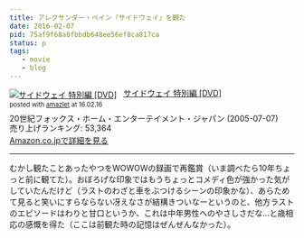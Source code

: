 ```yaml
---
title: アレクサンダー・ペイン『サイドウェイ』を観た
date: 2016-02-07
pid: 75af9f68a0fbbdb648ee56ef8ca817ca
status: p
tags:
   - movie
   - blog
---
```


<div class="amazlet-box" style="margin-bottom:0px;"><div class="amazlet-image" style="float:left;margin:0px 12px 1px 0px;"><a href="http://www.amazon.co.jp/exec/obidos/ASIN/B0007TW7VY/dotimpact-22/ref=nosim/" name="amazletlink" target="_blank"><img src="http://ecx.images-amazon.com/images/I/51END7PA2DL._SL160_.jpg" alt="サイドウェイ 特別編 [DVD]" style="border: none;" /></a></div><div class="amazlet-info" style="line-height:120%; margin-bottom: 10px"><div class="amazlet-name" style="margin-bottom:10px;line-height:120%"><a href="http://www.amazon.co.jp/exec/obidos/ASIN/B0007TW7VY/dotimpact-22/ref=nosim/" name="amazletlink" target="_blank">サイドウェイ 特別編 [DVD]</a><div class="amazlet-powered-date" style="font-size:80%;margin-top:5px;line-height:120%">posted with <a href="http://www.amazlet.com/" title="amazlet" target="_blank">amazlet</a> at 16.02.16</div></div><div class="amazlet-detail">20世紀フォックス・ホーム・エンターテイメント・ジャパン (2005-07-07)<br />売り上げランキング: 53,364<br /></div><div class="amazlet-sub-info" style="float: left;"><div class="amazlet-link" style="margin-top: 5px"><a href="http://www.amazon.co.jp/exec/obidos/ASIN/B0007TW7VY/dotimpact-22/ref=nosim/" name="amazletlink" target="_blank">Amazon.co.jpで詳細を見る</a></div></div></div><div class="amazlet-footer" style="clear: left"></div></div>

---- 

むかし観たことあったやつをWOWOWの録画で再鑑賞（いま調べたら10年ちょっと前に観てた）。おぼろげな印象ではもうちょっとコメディ色が強かった気がしていたんだけど（ラストのわざと車をぶつけるシーンの印象かな）、あらためて見ると笑いにすらならない冴えなさが結構きついなーというのと、他方ラストのエピソードはわりと甘口というか、これは中年男性へのやさしさだな…と歳相応の感慨を得た（ここは前観た時の記憶はぜんぜんなかった）。